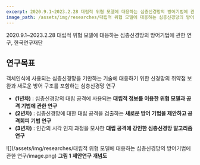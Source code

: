 ```yaml
---
excerpt: 2020.9.1~2023.2.28 대립적 위협 모델에 대응하는 심층신경망의 방어기법에 관한 연구, 한국연구재단
image_path: /assets/img/researches/대립적 위협 모델에 대응하는 심층신경망의 방어기법에 관한 연구/image.png
---
```


2020.9.1~2023.2.28 대립적 위협 모델에 대응하는 심층신경망의 방어기법에 관한 연구, 한국연구재단

## 연구목표

객체인식에 사용되는 심층신경망을 기만하는 기술에 대응하기 위한 신경망의 취약점 보완과 새로운 방어 구조를 포함하는 심층신경망 연구

- **(1년차)** : 심층신경망의 대립 공격에 사용되는 **대립적 정보를 이용한 위협 모델과 공격 기법에 관한 연구**
- **(2년차)** : 심층신경망에 대한 대립 공격을 검출하는 **새로운 방어 기법을 제안하고 공격회피 기법 연구**
- **(3년차)** : 인간의 시각 인지 과정을 모사한 **대립 공격에 강인한 심층신경망 알고리즘 연구**


![](/assets/img/researches/대립적 위협 모델에 대응하는 심층신경망의 방어기법에 관한 연구/image.png)
**그림 1 제안연구 개념도**
